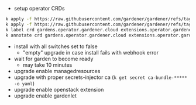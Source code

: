 - setup operator CRDs
```sh
k apply -f https://raw.githubusercontent.com/gardener/gardener/refs/tags/v1.105.1/charts/gardener/operator/templates/crd-extensions.yaml
k apply -f https://raw.githubusercontent.com/gardener/gardener/refs/tags/v1.105.1/charts/gardener/operator/templates/crd-gardens.yaml
k label crd gardens.operator.gardener.cloud extensions.operator.gardener.cloud app.kubernetes.io/managed-by=Helm
k annotate crd gardens.operator.gardener.cloud extensions.operator.gardener.cloud meta.helm.sh/release-name=cc-gardener meta.helm.sh/release-namespace=garden
```
- install with all switches set to false
    - "empty" upgrade in case install fails with webhook error
- wait for garden to become ready
    - may take 10 minutes
- upgrade enable managedresources
- upgrade with proper secrets-injector ca (`k get secret ca-bundle-***** -o yaml`)
- upgrade enable openstack extension
- upgrade enable gardenlet
